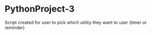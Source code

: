# PythonProject-3
Script created for user to pick which utility they want to user (timer or reminder)

